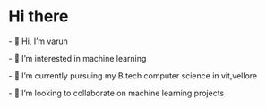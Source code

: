 

<!---
tago893/tago893 is a ✨ special ✨ repository because its `README.md` (this file) appears on your GitHub profile.
You can click the Preview link to take a look at your changes.
--->
<html>
  <head>
    <h1>   Hi there </h1>
  </head>
  
  <body>
    <div>
   <p>
 - 👋 Hi, I’m varun 
   </p>
  <p>
  - 👀 I’m interested in machine learning</p>
  <p>
 - 🌱 I’m currently pursuing my B.tech computer science in vit,vellore
 </p>
 <p>
 - 💞️ I’m looking to collaborate on machine learning projects
</p>
  </div>
  
  </body>
 </html>
